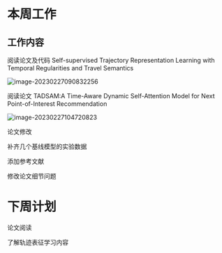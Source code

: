 # 本周工作
## 工作内容

阅读论文及代码 Self-supervised Trajectory Representation Learning with Temporal Regularities and Travel Semantics 

![image-20230227090832256](https://nnpicture.oss-cn-hangzhou.aliyuncs.com/picture202302270908348.png)



阅读论文 TADSAM:A Time-Aware Dynamic Self-Attention Model for Next Point-of-Interest Recommendation

![image-20230227104720823](https://nnpicture.oss-cn-hangzhou.aliyuncs.com/picture202302271047847.png)



论文修改

补齐几个基线模型的实验数据

添加参考文献

修改论文细节问题



# 下周计划

论文阅读

了解轨迹表征学习内容